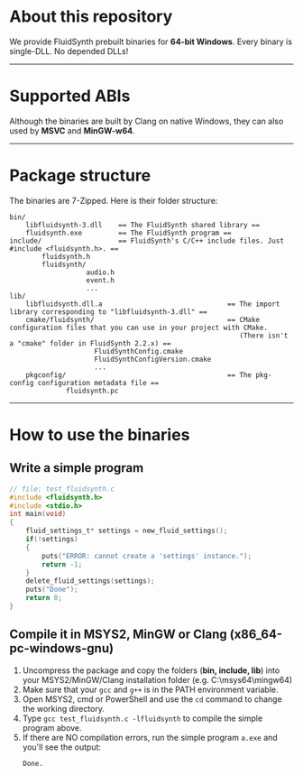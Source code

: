 # About this repository
We provide FluidSynth prebuilt binaries for __64-bit Windows__. Every binary is single-DLL. No depended DLLs!

------
# Supported ABIs
Although the binaries are built by Clang on native Windows, they can also used by **MSVC** and **MinGW-w64**.

-------
# Package structure
The binaries are 7-Zipped. Here is their folder structure:
```
bin/
    libfluidsynth-3.dll    == The FluidSynth shared library ==
    fluidsynth.exe         == The FluidSynth program ==
include/                   == FluidSynth's C/C++ include files. Just #include <fluidsynth.h>. ==
        fluidsynth.h
        fluidsynth/
                   audio.h
                   event.h
                   ...
lib/
    libfluidsynth.dll.a                               == The import library corresponding to "libfluidsynth-3.dll" ==
    cmake/fluidsynth/                                 == CMake configuration files that you can use in your project with CMake. 
                                                         (There isn't a "cmake" folder in FluidSynth 2.2.x) ==
                     FluidSynthConfig.cmake
                     FluidSynthConfigVersion.cmake
                     ...
    pkgconfig/                                        == The pkg-config configuration metadata file ==
              fluidsynth.pc
```

---------
# How to use the binaries
## Write a simple program
```c
// file: test_fluidsynth.c
#include <fluidsynth.h>
#include <stdio.h>
int main(void)
{
    fluid_settings_t* settings = new_fluid_settings();
    if(!settings)
    {
        puts("ERROR: cannot create a 'settings' instance.");
        return -1;
    }
    delete_fluid_settings(settings);
    puts("Done");
    return 0;
}
```
## Compile it in MSYS2, MinGW or Clang (x86_64-pc-windows-gnu)
1. Uncompress the package and copy the folders (**bin, include, lib**) into your MSYS2/MinGW/Clang installation folder (e.g. C:\\msys64\\mingw64)
2. Make sure that your `gcc` and `g++` is in the PATH environment variable.
2. Open MSYS2, cmd or PowerShell and use the `cd` command to change the working directory.
3. Type `gcc test_fluidsynth.c -lfluidsynth` to compile the simple program above.
4. If there are NO compilation errors, run the simple program `a.exe` and you'll see the output:
     ```
     Done.
     ```
